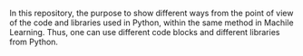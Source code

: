 In this repository, the purpose to show different ways from the point of view of the code and libraries used in Python, within the same method in Machile Learning. Thus, one can use different code blocks and different libraries from Python.
